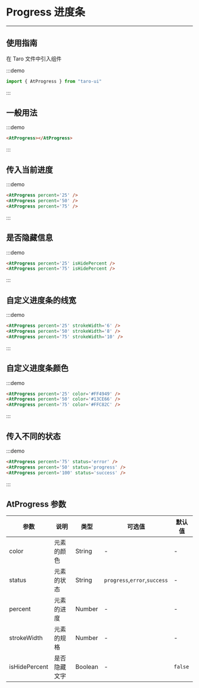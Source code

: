 # Progress 进度条

---

## 使用指南

在 Taro 文件中引入组件

:::demo

```js
import { AtProgress } from "taro-ui"
```

:::

## 一般用法

:::demo

```html
<AtProgress></AtProgress>
```

:::

## 传入当前进度

:::demo

```html
<AtProgress percent='25' />
<AtProgress percent='50' />
<AtProgress percent='75' />
```

:::

## 是否隐藏信息

:::demo

```html
<AtProgress percent='25' isHidePercent />
<AtProgress percent='75' isHidePercent />
```

:::

## 自定义进度条的线宽

:::demo

```html
<AtProgress percent='25' strokeWidth='6' />
<AtProgress percent='50' strokeWidth='8' />
<AtProgress percent='75' strokeWidth='10' />
```

:::

## 自定义进度条颜色

:::demo

```html
<AtProgress percent='25' color='#FF4949' />
<AtProgress percent='50' color='#13CE66' />
<AtProgress percent='75' color='#FFC82C' />
```

:::

## 传入不同的状态

:::demo

```html
<AtProgress percent='75' status='error' />
<AtProgress percent='50' status='progress' />
<AtProgress percent='100' status='success' />
```

:::

## AtProgress 参数

| 参数          | 说明         | 类型    | 可选值                       | 默认值  |
| ------------- | ------------ | ------- | ---------------------------- | ------- |
| color         | 元素的颜色   | String  | -                            | -       |
| status        | 元素的状态   | String  | `progress`,`error`,`success` | -       |
| percent       | 元素的进度   | Number  | -                            | -       |
| strokeWidth   | 元素的规格   | Number  | -                            | -       |
| isHidePercent | 是否隐藏文字 | Boolean | -                            | `false` |
